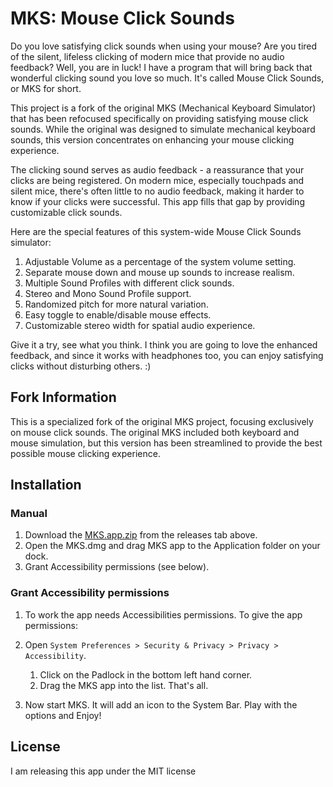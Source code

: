 # MKS: Mouse Click Sounds

Do you love satisfying click sounds when using your mouse? Are you tired of the silent, lifeless clicking of modern mice that provide no audio feedback? Well, you are in luck! I have a program that will bring back that wonderful clicking sound you love so much. It's called Mouse Click Sounds, or MKS for short.

This project is a fork of the original MKS (Mechanical Keyboard Simulator) that has been refocused specifically on providing satisfying mouse click sounds. While the original was designed to simulate mechanical keyboard sounds, this version concentrates on enhancing your mouse clicking experience.

The clicking sound serves as audio feedback - a reassurance that your clicks are being registered. On modern mice, especially touchpads and silent mice, there's often little to no audio feedback, making it harder to know if your clicks were successful. This app fills that gap by providing customizable click sounds.

Here are the special features of this system-wide Mouse Click Sounds simulator:

1. Adjustable Volume as a percentage of the system volume setting.
2. Separate mouse down and mouse up sounds to increase realism.
3. Multiple Sound Profiles with different click sounds.
4. Stereo and Mono Sound Profile support.
5. Randomized pitch for more natural variation.
6. Easy toggle to enable/disable mouse effects.
7. Customizable stereo width for spatial audio experience.

Give it a try, see what you think. I think you are going to love the enhanced feedback, and since it works with headphones too, you can enjoy satisfying clicks without disturbing others. :)

## Fork Information

This is a specialized fork of the original MKS project, focusing exclusively on mouse click sounds. The original MKS included both keyboard and mouse simulation, but this version has been streamlined to provide the best possible mouse clicking experience.

## Installation

### Manual

1. Download the [MKS.app.zip](https://github.com/CY83R-3X71NC710N/MKS) from the releases tab above.
1. Open the MKS.dmg and drag MKS app to the Application folder on your dock.
1. Grant Accessibility permissions (see below).

### Grant Accessibility permissions

1. To work the app needs Accessibilities permissions. To give the app permissions:
   
1. Open `System Preferences > Security & Privacy > Privacy > Accessibility`.
   1. Click on the Padlock in the bottom left hand corner.
   1. Drag the MKS app into the list. That's all.
   
1. Now start MKS. It will add an icon to the System Bar. Play with the options and Enjoy!

## License

I am releasing this app under the MIT license
